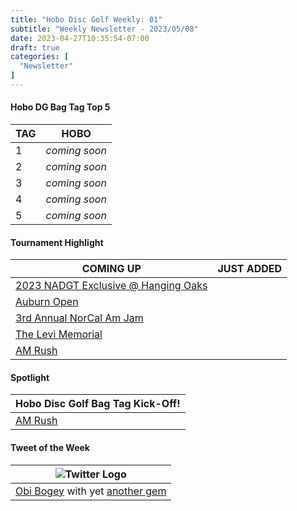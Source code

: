 ```yaml
---
title: "Hobo Disc Golf Weekly: 01"
subtitle: "Weekly Newsletter - 2023/05/08"
date: 2023-04-27T10:35:54-07:00
draft: true
categories: [
  "Newsletter"
]
---
```

#### Hobo DG Bag Tag Top 5
| TAG | HOBO |
| --- | ---- |
| 1 | *coming soon* |
| 2 | *coming soon* |
| 3 | *coming soon* |
| 4 | *coming soon* |
| 5 | *coming soon* |

#### Tournament Highlight
| COMING UP | JUST ADDED |
| --------- | ---------- |
| [2023 NADGT Exclusive @ Hanging Oaks](https://www.discgolfscene.com/tournaments/2023_NADGT_Exclusive_at_Hanging_Oaks) |  |
| [Auburn Open](https://www.discgolfscene.com/tournaments/Auburn_Open_2023) |  |
| [3rd Annual NorCal Am Jam](https://www.discgolfscene.com/tournaments/NorCal_Am_Jam_2023) |  |
| [The Levi Memorial](https://www.discgolfscene.com/tournaments/The_Levi_Memorial_2023) |  |
| [AM Rush](https://www.discgolfscene.com/tournaments/The_Am_Rush_2023) |  |

#### Spotlight
| Hobo Disc Golf Bag Tag Kick-Off! |
| -------------------------------- |
| [AM Rush](https://www.discgolfscene.com/tournaments/The_Am_Rush_2023) |

#### Tweet of the Week
| ![Twitter Logo](/img/twitter-logo-small.avif) |
| -------------------------------------------- |
| [Obi Bogey](https://twitter.com/BogeyObi) with yet [another gem](https://twitter.com/bogeyobi/status/1649410563787853824?s=46&t=O3NhSaIbHQRIzI6FWkCaEw) |
